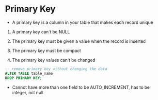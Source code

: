 # Primary Key

- A primary key is a column in your table that makes each record unique

1. A primary key can't be NULL

2. The primary key must be given a value when the record is inserted

3. The primary key must be compact

4. The primary key values can't be changed


```sql
-- remove primary key without changing the data
ALTER TABLE table_name
DROP PRIMARY KEY;
```

* Cannot have more than one field to be AUTO_INCREMENT, has to be integer, not
  null
